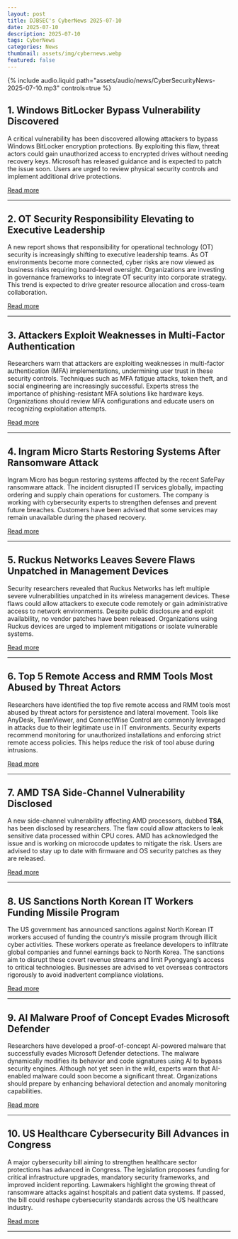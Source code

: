 ```yaml
---
layout: post
title: DJBSEC's CyberNews 2025-07-10
date: 2025-07-10
description: 2025-07-10
tags: CyberNews
categories: News
thumbnail: assets/img/cybernews.webp
featured: false
---
```


<div class="row mt-3">
    <div class="col-sm mt-3 mt-md-0">
        {% include audio.liquid path="assets/audio/news/CyberSecurityNews-2025-07-10.mp3" controls=true %}
    </div>
</div>


## 1. Windows BitLocker Bypass Vulnerability Discovered

A critical vulnerability has been discovered allowing attackers to bypass Windows BitLocker encryption protections. By exploiting this flaw, threat actors could gain unauthorized access to encrypted drives without needing recovery keys. Microsoft has released guidance and is expected to patch the issue soon. Users are urged to review physical security controls and implement additional drive protections.

[Read more](https://cybersecuritynews.com/windows-bitlocker-bypass-vulnerability/)

---

## 2. OT Security Responsibility Elevating to Executive Leadership

A new report shows that responsibility for operational technology (OT) security is increasingly shifting to executive leadership teams. As OT environments become more connected, cyber risks are now viewed as business risks requiring board-level oversight. Organizations are investing in governance frameworks to integrate OT security into corporate strategy. This trend is expected to drive greater resource allocation and cross-team collaboration.

[Read more](https://www.securitymagazine.com/articles/101751-ot-security-responsibility-is-elevating-to-executive-leadership)

---

## 3. Attackers Exploit Weaknesses in Multi-Factor Authentication

Researchers warn that attackers are exploiting weaknesses in multi-factor authentication (MFA) implementations, undermining user trust in these security controls. Techniques such as MFA fatigue attacks, token theft, and social engineering are increasingly successful. Experts stress the importance of phishing-resistant MFA solutions like hardware keys. Organizations should review MFA configurations and educate users on recognizing exploitation attempts.

[Read more](https://www.bleepingcomputer.com/news/security/the-mfa-you-trust-is-lying-to-you-and-heres-how-attackers-exploit-it/)

---

## 4. Ingram Micro Starts Restoring Systems After Ransomware Attack

Ingram Micro has begun restoring systems affected by the recent SafePay ransomware attack. The incident disrupted IT services globally, impacting ordering and supply chain operations for customers. The company is working with cybersecurity experts to strengthen defenses and prevent future breaches. Customers have been advised that some services may remain unavailable during the phased recovery.

[Read more](https://www.bleepingcomputer.com/news/security/ingram-micro-starts-restoring-systems-after-ransomware-attack/)

---

## 5. Ruckus Networks Leaves Severe Flaws Unpatched in Management Devices

Security researchers revealed that Ruckus Networks has left multiple severe vulnerabilities unpatched in its wireless management devices. These flaws could allow attackers to execute code remotely or gain administrative access to network environments. Despite public disclosure and exploit availability, no vendor patches have been released. Organizations using Ruckus devices are urged to implement mitigations or isolate vulnerable systems.

[Read more](https://www.bleepingcomputer.com/news/security/ruckus-networks-leaves-severe-flaws-unpatched-in-management-devices/)

---

## 6. Top 5 Remote Access and RMM Tools Most Abused by Threat Actors

Researchers have identified the top five remote access and RMM tools most abused by threat actors for persistence and lateral movement. Tools like AnyDesk, TeamViewer, and ConnectWise Control are commonly leveraged in attacks due to their legitimate use in IT environments. Security experts recommend monitoring for unauthorized installations and enforcing strict remote access policies. This helps reduce the risk of tool abuse during intrusions.

[Read more](https://cybersecuritynews.com/top-5-remote-access-and-rmm-tools-most-abused-by-threat-actors/)

---

## 7. AMD TSA Side-Channel Vulnerability Disclosed

A new side-channel vulnerability affecting AMD processors, dubbed **TSA**, has been disclosed by researchers. The flaw could allow attackers to leak sensitive data processed within CPU cores. AMD has acknowledged the issue and is working on microcode updates to mitigate the risk. Users are advised to stay up to date with firmware and OS security patches as they are released.

[Read more](https://go.theregister.com/feed/www.theregister.com/2025/07/09/amd_tsa_side_channel/)

---

## 8. US Sanctions North Korean IT Workers Funding Missile Program

The US government has announced sanctions against North Korean IT workers accused of funding the country’s missile program through illicit cyber activities. These workers operate as freelance developers to infiltrate global companies and funnel earnings back to North Korea. The sanctions aim to disrupt these covert revenue streams and limit Pyongyang’s access to critical technologies. Businesses are advised to vet overseas contractors rigorously to avoid inadvertent compliance violations.

[Read more](https://go.theregister.com/feed/www.theregister.com/2025/07/09/us_sanctions_north_korean_it/)

---

## 9. AI Malware Proof of Concept Evades Microsoft Defender

Researchers have developed a proof-of-concept AI-powered malware that successfully evades Microsoft Defender detections. The malware dynamically modifies its behavior and code signatures using AI to bypass security engines. Although not yet seen in the wild, experts warn that AI-enabled malware could soon become a significant threat. Organizations should prepare by enhancing behavioral detection and anomaly monitoring capabilities.

[Read more](https://www.darkreading.com/endpoint-security/ai-malware-poc-evades-microsoft-defender)

---

## 10. US Healthcare Cybersecurity Bill Advances in Congress

A major cybersecurity bill aiming to strengthen healthcare sector protections has advanced in Congress. The legislation proposes funding for critical infrastructure upgrades, mandatory security frameworks, and improved incident reporting. Lawmakers highlight the growing threat of ransomware attacks against hospitals and patient data systems. If passed, the bill could reshape cybersecurity standards across the US healthcare industry.

[Read more](https://cyberscoop.com/health-care-cybersecurity-big-beautiful-bill-cuts-congress/)

---
